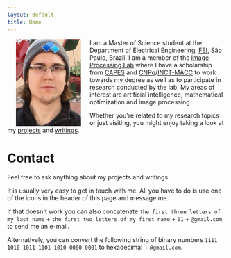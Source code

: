 ```yaml
---
layout: default
title: Home
---
```

<img align="left" width="150" hspace="20" src="assets/img/davi.jpg" usemap="#mapname">
<map name="mapname">
    <area shape="poly" coords="242,75,316,23,400,96,360,127,323,84,284,118" href="http://evo.shoryuken.com/" alt="EVO">
</map>

I am a Master of Science student at the Department of Electrical Engineering, [FEI](http://portal.fei.edu.br/en-us/pages/home.aspx), São Paulo, Brazil. I am a member of the [Image Processing Lab](http://fei.edu.br/~cet/ipl.html) where I have a scholarship from [CAPES](http://www.capes.gov.br/) and [CNPq](http://www.cnpq.br/)/[INCT-MACC](https://macc.lncc.br/) to work towards my degree as well as to participate in research conducted by the lab. My areas of interest are artificial intelligence, mathematical optimization and image processing.

Whether you're related to my research topics or just visiting, you might enjoy taking a look at my [projects](http://ddfabbro.com/projects.html) and [writings](http://ddfabbro.com/writings.html).

# Contact

Feel free to ask anything about my projects and writings.

It is usually very easy to get in touch with me. All you have to do is use one of the icons in the header of this page and message me.

If that doesn't work you can also concatenate `the first three letters of my last name` + `the first two letters of my first name` + `01` + `@gmail.com` to send me an e-mail.

Alternatively, you can convert the following string of binary numbers `1111 1010 1011 1101 1010 0000 0001` to hexadecimal + `@gmail.com`.
